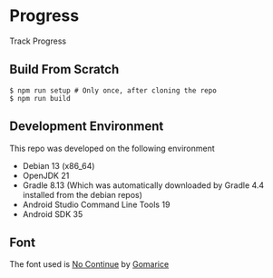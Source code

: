 # Progress
Track Progress

## Build From Scratch
```console
$ npm run setup # Only once, after cloning the repo
$ npm run build
```

## Development Environment
This repo was developed on the following environment

- Debian 13 (x86_64)
- OpenJDK 21
- Gradle 8.13 (Which was automatically downloaded by Gradle 4.4 installed from the debian repos)
- Android Studio Command Line Tools 19
- Android SDK 35

## Font
The font used is [No Continue](https://www.1001fonts.com/no-continue-font.html) by [Gomarice](https://www.1001fonts.com/users/gomarice/)
